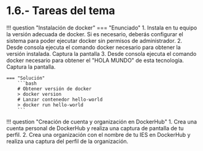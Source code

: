 # 1.6.- Tareas del tema

!!! question "Instalación de docker"
    === "Enunciado"
        1. Instala en tu equipo la versión adecuada de docker. Si es necesario, deberás configurar el sistema para poder ejecutar docker sin permisos de administrador.
        2. Desde consola ejecuta el comando docker necesario para obtener la versión instalada. Captura la pantalla
        3. Desde consola ejecuta el comando docker necesario para obtener el "HOLA MUNDO" de esta tecnología. Captura la pantalla.

    === "Solución"
        ```bash
        # Obtener versión de docker
        > docker version
        # Lanzar contenedor hello-world
        > docker run hello-world
        ```

!!! question "Creación de cuenta y organización en DockerHub"
    1. Crea una cuenta personal de DockerHub y realiza una captura de pantalla de tu perfil.
    2. Crea una organización con el nombre de tu IES en DockerHub y realiza una captura del perfil de la organización.

